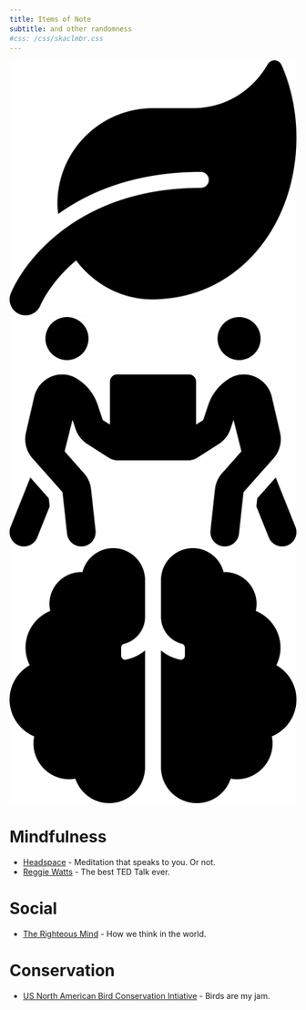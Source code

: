 ```yaml
---
title: Items of Note
subtitle: and other randomness
#css: /css/skaclmbr.css
---
```

[![Mindfulness](/img/leaf-solid.svg)](#mindfulness)[![Social](/img/people-carry-solid.svg)](#social)[![Conservation](/img/brain-solid.svg)](#conservation)

# Mindfulness
- [Headspace](https://www.headspace.com) - Meditation that speaks to you. Or not.
- [Reggie Watts](https://www.youtube.com/watch?v=BdHK_r9RXTc) - The best TED Talk ever.

# Social
- [The Righteous Mind](https://righteousmind.com/) - How we think in the world.

# Conservation
- [US North American Bird Conservation Intiative](https://us-nabci.org) - Birds are my jam.
